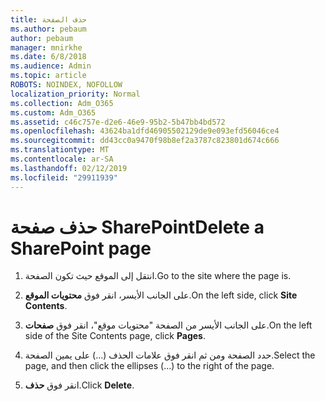 ```yaml
---
title: حذف الصفحة
ms.author: pebaum
author: pebaum
manager: mnirkhe
ms.date: 6/8/2018
ms.audience: Admin
ms.topic: article
ROBOTS: NOINDEX, NOFOLLOW
localization_priority: Normal
ms.collection: Adm_O365
ms.custom: Adm_O365
ms.assetid: c46c757e-d2e6-46e9-95b2-5b47bb4bd572
ms.openlocfilehash: 43624ba1dfd46905502129de9e093efd56046ce4
ms.sourcegitcommit: dd43cc0a9470f98b8ef2a3787c823801d674c666
ms.translationtype: MT
ms.contentlocale: ar-SA
ms.lasthandoff: 02/12/2019
ms.locfileid: "29911939"
---
```

# <a name="delete-a-sharepoint-page"></a><span data-ttu-id="22adf-102">حذف صفحة SharePoint</span><span class="sxs-lookup"><span data-stu-id="22adf-102">Delete a SharePoint page</span></span>

1. <span data-ttu-id="22adf-103">انتقل إلى الموقع حيث تكون الصفحة.</span><span class="sxs-lookup"><span data-stu-id="22adf-103">Go to the site where the page is.</span></span>
    
2. <span data-ttu-id="22adf-104">على الجانب الأيسر، انقر فوق **محتويات الموقع**.</span><span class="sxs-lookup"><span data-stu-id="22adf-104">On the left side, click **Site Contents**.</span></span>
    
3. <span data-ttu-id="22adf-105">على الجانب الأيسر من الصفحة "محتويات موقع"، انقر فوق **صفحات**.</span><span class="sxs-lookup"><span data-stu-id="22adf-105">On the left side of the Site Contents page, click **Pages**.</span></span>
    
4. <span data-ttu-id="22adf-106">حدد الصفحة ومن ثم انقر فوق علامات الحذف (...) على يمين الصفحة.</span><span class="sxs-lookup"><span data-stu-id="22adf-106">Select the page, and then click the ellipses (...) to the right of the page.</span></span>
    
5. <span data-ttu-id="22adf-107">انقر فوق **حذف**.</span><span class="sxs-lookup"><span data-stu-id="22adf-107">Click **Delete**.</span></span>
    

